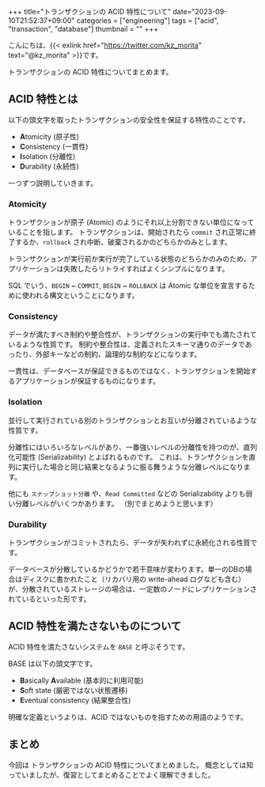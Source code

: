 +++
title="トランザクションの ACID 特性について"
date="2023-09-10T21:52:37+09:00"
categories = ["engineering"]
tags = ["acid", "transaction", "database"]
thumbnail = ""
+++

こんにちは、{{< exlink href="https://twitter.com/kz_morita" text="@kz_morita" >}}です。

トランザクションの ACID 特性についてまとめます。

## ACID 特性とは

以下の頭文字を取ったトランザクションの安全性を保証する特性のことです。

- **A**tomicity (原子性)
- **C**onsistency (一貫性)
- **I**solation (分離性)
- **D**urability (永続性)

一つずつ説明していきます。

### Atomicity

トランザクションが原子 (Atomic) のようにそれ以上分割できない単位になっていることを指します。
トランザクションは、開始されたら `commit` され正常に終了するか、`rollback` され中断、破棄されるかのどちらかのみとします。

トランザクションが実行前か実行が完了している状態のどちらかのみのため、アプリケーションは失敗したらリトライすればよくシンプルになります。

SQL でいう、`BEGIN` ~ `COMMIT`, `BEGIN` ~ `ROLLBACK` は Atomic な単位を宣言するために使われる構文ということになります。

### Consistency

データが満たすべき制約や整合性が、トランザクションの実行中でも満たされているような性質です。
制約や整合性は、定義されたスキーマ通りのデータであったり、外部キーなどの制約、論理的な制約などになります。

一貫性は、データベースが保証できるものではなく、トランザクションを開始するアプリケーションが保証するものになります。

### Isolation

並行して実行されている別のトランザクションとお互いが分離されているような性質です。

分離性にはいろいろなレベルがあり、一番強いレベルの分離性を持つのが、直列化可能性 (Serializability) とよばれるものです。
これは、トランザクションを直列に実行した場合と同じ結果となるように振る舞うような分離レベルになります。

他にも `スナップショット分離` や、`Read Committed` などの Serializability よりも弱い分離レベルがいくつかあります。
（別でまとめようと思います）

### Durability

トランザクションがコミットされたら、データが失われずに永続化される性質です。

データベースが分散しているかどうかで若干意味が変わります。単一のDBの場合はディスクに書かれたこと（リカバリ用の write-ahead ログなども含む）が、分散されているストレージの場合は、一定数のノードにレプリケーションされているといった形です。

## ACID 特性を満たさないものについて

ACID 特性を満たさないシステムを `BASE` と呼ぶそうです。

BASE は以下の頭文字です。

- **B**asically **A**vailable (基本的に利用可能)
- **S**oft state (厳密ではない状態遷移)
- **E**ventual consistency (結果整合性)

明確な定義というよりは、ACID ではないものを指すための用語のようです。

## まとめ

今回は トランザクションの ACID 特性についてまとめました。
概念としては知っていましたが、復習としてまとめることでよく理解できました。
